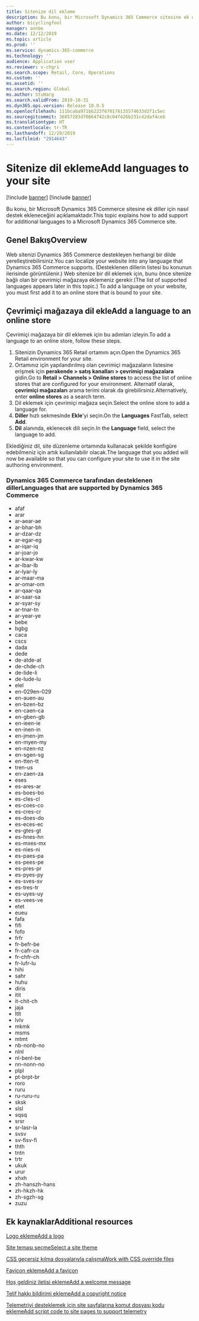 ```yaml
---
title: Sitenize dil ekleme
description: Bu konu, bir Microsoft Dynamics 365 Commerce sitesine ek diller için nasıl destek ekleneceğini açıklamaktadır.
author: bicyclingfool
manager: annbe
ms.date: 12/12/2019
ms.topic: article
ms.prod: ''
ms.service: dynamics-365-commerce
ms.technology: ''
audience: Application user
ms.reviewer: v-chgri
ms.search.scope: Retail, Core, Operations
ms.custom: ''
ms.assetid: ''
ms.search.region: Global
ms.author: StuHarg
ms.search.validFrom: 2019-10-31
ms.dyn365.ops.version: Release 10.0.5
ms.openlocfilehash: 111bcaba971b6223f670176135574633d2f1c5ec
ms.sourcegitcommit: 36857283d70664742c8c04f426b231c42daf4ceb
ms.translationtype: HT
ms.contentlocale: tr-TR
ms.lasthandoff: 12/20/2019
ms.locfileid: "2914643"
---
```

# <a name="add-languages-to-your-site"></a><span data-ttu-id="79075-103">Sitenize dil ekleme</span><span class="sxs-lookup"><span data-stu-id="79075-103">Add languages to your site</span></span>

[!include [banner](includes/preview-banner.md)]
[!include [banner](includes/banner.md)]

<span data-ttu-id="79075-104">Bu konu, bir Microsoft Dynamics 365 Commerce sitesine ek diller için nasıl destek ekleneceğini açıklamaktadır.</span><span class="sxs-lookup"><span data-stu-id="79075-104">This topic explains how to add support for additional languages to a Microsoft Dynamics 365 Commerce site.</span></span>

## <a name="overview"></a><span data-ttu-id="79075-105">Genel Bakış</span><span class="sxs-lookup"><span data-stu-id="79075-105">Overview</span></span>

<span data-ttu-id="79075-106">Web sitenizi Dynamics 365 Commerce destekleyen herhangi bir dilde yerelleştirebilirsiniz.</span><span class="sxs-lookup"><span data-stu-id="79075-106">You can localize your website into any language that Dynamics 365 Commerce supports.</span></span> <span data-ttu-id="79075-107">(Desteklenen dillerin listesi bu konunun ilerisinde görüntülenir.) Web sitenize bir dil eklemek için, bunu önce sitenize bağlı olan bir çevrimiçi mağazaya eklemeniz gerekir.</span><span class="sxs-lookup"><span data-stu-id="79075-107">(The list of supported languages appears later in this topic.) To add a language on your website, you must first add it to an online store that is bound to your site.</span></span>

## <a name="add-a-language-to-an-online-store"></a><span data-ttu-id="79075-108">Çevrimiçi mağazaya dil ekle</span><span class="sxs-lookup"><span data-stu-id="79075-108">Add a language to an online store</span></span>

<span data-ttu-id="79075-109">Çevrimiçi mağazaya bir dil eklemek için bu adımları izleyin.</span><span class="sxs-lookup"><span data-stu-id="79075-109">To add a language to an online store, follow these steps.</span></span>

1. <span data-ttu-id="79075-110">Sitenizin Dynamics 365 Retail ortamını açın.</span><span class="sxs-lookup"><span data-stu-id="79075-110">Open the Dynamics 365 Retail environment for your site.</span></span>
1. <span data-ttu-id="79075-111">Ortamınız için yapılandırılmış olan çevrimiçi mağazaların listesine erişmek için **perakende \> satış kanalları \> çevrimiçi mağazalara** gidin.</span><span class="sxs-lookup"><span data-stu-id="79075-111">Go to **Retail \> Channels \> Online stores** to access the list of online stores that are configured for your environment.</span></span> <span data-ttu-id="79075-112">Alternatif olarak, **çevrimiçi mağazaları** arama terimi olarak da girebilirsiniz.</span><span class="sxs-lookup"><span data-stu-id="79075-112">Alternatively, enter **online stores** as a search term.</span></span>
1. <span data-ttu-id="79075-113">Dil eklemek için çevrimiçi mağaza seçin.</span><span class="sxs-lookup"><span data-stu-id="79075-113">Select the online store to add a language for.</span></span>
1. <span data-ttu-id="79075-114">**Diller** hızlı sekmesinde **Ekle**'yi seçin.</span><span class="sxs-lookup"><span data-stu-id="79075-114">On the **Languages** FastTab, select **Add**.</span></span>
1. <span data-ttu-id="79075-115">**Dil** alanında, eklenecek dili seçin.</span><span class="sxs-lookup"><span data-stu-id="79075-115">In the **Language** field, select the language to add.</span></span>

<span data-ttu-id="79075-116">Eklediğiniz dil, site düzenleme ortamında kullanacak şekilde konfigüre edebilmeniz için artık kullanılabilir olacak.</span><span class="sxs-lookup"><span data-stu-id="79075-116">The language that you added will now be available so that you can configure your site to use it in the site authoring environment.</span></span>

### <a name="languages-that-are-supported-by-dynamics-365-commerce"></a><span data-ttu-id="79075-117">Dynamics 365 Commerce tarafından desteklenen diller</span><span class="sxs-lookup"><span data-stu-id="79075-117">Languages that are supported by Dynamics 365 Commerce</span></span>

- <span data-ttu-id="79075-118">af</span><span class="sxs-lookup"><span data-stu-id="79075-118">af</span></span>
- <span data-ttu-id="79075-119">ar</span><span class="sxs-lookup"><span data-stu-id="79075-119">ar</span></span>
- <span data-ttu-id="79075-120">ar-ae</span><span class="sxs-lookup"><span data-stu-id="79075-120">ar-ae</span></span>
- <span data-ttu-id="79075-121">ar-bh</span><span class="sxs-lookup"><span data-stu-id="79075-121">ar-bh</span></span>
- <span data-ttu-id="79075-122">ar-dz</span><span class="sxs-lookup"><span data-stu-id="79075-122">ar-dz</span></span>
- <span data-ttu-id="79075-123">ar-eg</span><span class="sxs-lookup"><span data-stu-id="79075-123">ar-eg</span></span>
- <span data-ttu-id="79075-124">ar-iq</span><span class="sxs-lookup"><span data-stu-id="79075-124">ar-iq</span></span>
- <span data-ttu-id="79075-125">ar-jo</span><span class="sxs-lookup"><span data-stu-id="79075-125">ar-jo</span></span>
- <span data-ttu-id="79075-126">ar-kw</span><span class="sxs-lookup"><span data-stu-id="79075-126">ar-kw</span></span>
- <span data-ttu-id="79075-127">ar-lb</span><span class="sxs-lookup"><span data-stu-id="79075-127">ar-lb</span></span>
- <span data-ttu-id="79075-128">ar-ly</span><span class="sxs-lookup"><span data-stu-id="79075-128">ar-ly</span></span>
- <span data-ttu-id="79075-129">ar-ma</span><span class="sxs-lookup"><span data-stu-id="79075-129">ar-ma</span></span>
- <span data-ttu-id="79075-130">ar-om</span><span class="sxs-lookup"><span data-stu-id="79075-130">ar-om</span></span>
- <span data-ttu-id="79075-131">ar-qa</span><span class="sxs-lookup"><span data-stu-id="79075-131">ar-qa</span></span>
- <span data-ttu-id="79075-132">ar-sa</span><span class="sxs-lookup"><span data-stu-id="79075-132">ar-sa</span></span>
- <span data-ttu-id="79075-133">ar-sy</span><span class="sxs-lookup"><span data-stu-id="79075-133">ar-sy</span></span>
- <span data-ttu-id="79075-134">ar-tn</span><span class="sxs-lookup"><span data-stu-id="79075-134">ar-tn</span></span>
- <span data-ttu-id="79075-135">ar-ye</span><span class="sxs-lookup"><span data-stu-id="79075-135">ar-ye</span></span>
- <span data-ttu-id="79075-136">be</span><span class="sxs-lookup"><span data-stu-id="79075-136">be</span></span>
- <span data-ttu-id="79075-137">bg</span><span class="sxs-lookup"><span data-stu-id="79075-137">bg</span></span>
- <span data-ttu-id="79075-138">ca</span><span class="sxs-lookup"><span data-stu-id="79075-138">ca</span></span>
- <span data-ttu-id="79075-139">cs</span><span class="sxs-lookup"><span data-stu-id="79075-139">cs</span></span>
- <span data-ttu-id="79075-140">da</span><span class="sxs-lookup"><span data-stu-id="79075-140">da</span></span>
- <span data-ttu-id="79075-141">de</span><span class="sxs-lookup"><span data-stu-id="79075-141">de</span></span>
- <span data-ttu-id="79075-142">de-at</span><span class="sxs-lookup"><span data-stu-id="79075-142">de-at</span></span>
- <span data-ttu-id="79075-143">de-ch</span><span class="sxs-lookup"><span data-stu-id="79075-143">de-ch</span></span>
- <span data-ttu-id="79075-144">de-li</span><span class="sxs-lookup"><span data-stu-id="79075-144">de-li</span></span>
- <span data-ttu-id="79075-145">de-lu</span><span class="sxs-lookup"><span data-stu-id="79075-145">de-lu</span></span>
- <span data-ttu-id="79075-146">el</span><span class="sxs-lookup"><span data-stu-id="79075-146">el</span></span>
- <span data-ttu-id="79075-147">en-029</span><span class="sxs-lookup"><span data-stu-id="79075-147">en-029</span></span>
- <span data-ttu-id="79075-148">en-au</span><span class="sxs-lookup"><span data-stu-id="79075-148">en-au</span></span>
- <span data-ttu-id="79075-149">en-bz</span><span class="sxs-lookup"><span data-stu-id="79075-149">en-bz</span></span>
- <span data-ttu-id="79075-150">en-ca</span><span class="sxs-lookup"><span data-stu-id="79075-150">en-ca</span></span>
- <span data-ttu-id="79075-151">en-gb</span><span class="sxs-lookup"><span data-stu-id="79075-151">en-gb</span></span>
- <span data-ttu-id="79075-152">en-ie</span><span class="sxs-lookup"><span data-stu-id="79075-152">en-ie</span></span>
- <span data-ttu-id="79075-153">en-in</span><span class="sxs-lookup"><span data-stu-id="79075-153">en-in</span></span>
- <span data-ttu-id="79075-154">en-jm</span><span class="sxs-lookup"><span data-stu-id="79075-154">en-jm</span></span>
- <span data-ttu-id="79075-155">en-my</span><span class="sxs-lookup"><span data-stu-id="79075-155">en-my</span></span>
- <span data-ttu-id="79075-156">en-nz</span><span class="sxs-lookup"><span data-stu-id="79075-156">en-nz</span></span>
- <span data-ttu-id="79075-157">en-sg</span><span class="sxs-lookup"><span data-stu-id="79075-157">en-sg</span></span>
- <span data-ttu-id="79075-158">en-tt</span><span class="sxs-lookup"><span data-stu-id="79075-158">en-tt</span></span>
- <span data-ttu-id="79075-159">tr</span><span class="sxs-lookup"><span data-stu-id="79075-159">en-us</span></span>
- <span data-ttu-id="79075-160">en-za</span><span class="sxs-lookup"><span data-stu-id="79075-160">en-za</span></span>
- <span data-ttu-id="79075-161">es</span><span class="sxs-lookup"><span data-stu-id="79075-161">es</span></span>
- <span data-ttu-id="79075-162">es-ar</span><span class="sxs-lookup"><span data-stu-id="79075-162">es-ar</span></span>
- <span data-ttu-id="79075-163">es-bo</span><span class="sxs-lookup"><span data-stu-id="79075-163">es-bo</span></span>
- <span data-ttu-id="79075-164">es-cl</span><span class="sxs-lookup"><span data-stu-id="79075-164">es-cl</span></span>
- <span data-ttu-id="79075-165">es-co</span><span class="sxs-lookup"><span data-stu-id="79075-165">es-co</span></span>
- <span data-ttu-id="79075-166">es-cr</span><span class="sxs-lookup"><span data-stu-id="79075-166">es-cr</span></span>
- <span data-ttu-id="79075-167">es-do</span><span class="sxs-lookup"><span data-stu-id="79075-167">es-do</span></span>
- <span data-ttu-id="79075-168">es-ec</span><span class="sxs-lookup"><span data-stu-id="79075-168">es-ec</span></span>
- <span data-ttu-id="79075-169">es-gt</span><span class="sxs-lookup"><span data-stu-id="79075-169">es-gt</span></span>
- <span data-ttu-id="79075-170">es-hn</span><span class="sxs-lookup"><span data-stu-id="79075-170">es-hn</span></span>
- <span data-ttu-id="79075-171">es-mx</span><span class="sxs-lookup"><span data-stu-id="79075-171">es-mx</span></span>
- <span data-ttu-id="79075-172">es-ni</span><span class="sxs-lookup"><span data-stu-id="79075-172">es-ni</span></span>
- <span data-ttu-id="79075-173">es-pa</span><span class="sxs-lookup"><span data-stu-id="79075-173">es-pa</span></span>
- <span data-ttu-id="79075-174">es-pe</span><span class="sxs-lookup"><span data-stu-id="79075-174">es-pe</span></span>
- <span data-ttu-id="79075-175">es-pr</span><span class="sxs-lookup"><span data-stu-id="79075-175">es-pr</span></span>
- <span data-ttu-id="79075-176">es-py</span><span class="sxs-lookup"><span data-stu-id="79075-176">es-py</span></span>
- <span data-ttu-id="79075-177">es-sv</span><span class="sxs-lookup"><span data-stu-id="79075-177">es-sv</span></span>
- <span data-ttu-id="79075-178">es-tr</span><span class="sxs-lookup"><span data-stu-id="79075-178">es-tr</span></span>
- <span data-ttu-id="79075-179">es-uy</span><span class="sxs-lookup"><span data-stu-id="79075-179">es-uy</span></span>
- <span data-ttu-id="79075-180">es-ve</span><span class="sxs-lookup"><span data-stu-id="79075-180">es-ve</span></span>
- <span data-ttu-id="79075-181">et</span><span class="sxs-lookup"><span data-stu-id="79075-181">et</span></span>
- <span data-ttu-id="79075-182">eu</span><span class="sxs-lookup"><span data-stu-id="79075-182">eu</span></span>
- <span data-ttu-id="79075-183">fa</span><span class="sxs-lookup"><span data-stu-id="79075-183">fa</span></span>
- <span data-ttu-id="79075-184">fi</span><span class="sxs-lookup"><span data-stu-id="79075-184">fi</span></span>
- <span data-ttu-id="79075-185">fo</span><span class="sxs-lookup"><span data-stu-id="79075-185">fo</span></span>
- <span data-ttu-id="79075-186">fr</span><span class="sxs-lookup"><span data-stu-id="79075-186">fr</span></span>
- <span data-ttu-id="79075-187">fr-be</span><span class="sxs-lookup"><span data-stu-id="79075-187">fr-be</span></span>
- <span data-ttu-id="79075-188">fr-ca</span><span class="sxs-lookup"><span data-stu-id="79075-188">fr-ca</span></span>
- <span data-ttu-id="79075-189">fr-ch</span><span class="sxs-lookup"><span data-stu-id="79075-189">fr-ch</span></span>
- <span data-ttu-id="79075-190">fr-lu</span><span class="sxs-lookup"><span data-stu-id="79075-190">fr-lu</span></span>
- <span data-ttu-id="79075-191">hi</span><span class="sxs-lookup"><span data-stu-id="79075-191">hi</span></span>
- <span data-ttu-id="79075-192">sa</span><span class="sxs-lookup"><span data-stu-id="79075-192">hr</span></span>
- <span data-ttu-id="79075-193">hu</span><span class="sxs-lookup"><span data-stu-id="79075-193">hu</span></span>
- <span data-ttu-id="79075-194">dir</span><span class="sxs-lookup"><span data-stu-id="79075-194">is</span></span>
- <span data-ttu-id="79075-195">it</span><span class="sxs-lookup"><span data-stu-id="79075-195">it</span></span>
- <span data-ttu-id="79075-196">it-ch</span><span class="sxs-lookup"><span data-stu-id="79075-196">it-ch</span></span>
- <span data-ttu-id="79075-197">ja</span><span class="sxs-lookup"><span data-stu-id="79075-197">ja</span></span>
- <span data-ttu-id="79075-198">lt</span><span class="sxs-lookup"><span data-stu-id="79075-198">lt</span></span>
- <span data-ttu-id="79075-199">lv</span><span class="sxs-lookup"><span data-stu-id="79075-199">lv</span></span>
- <span data-ttu-id="79075-200">mk</span><span class="sxs-lookup"><span data-stu-id="79075-200">mk</span></span>
- <span data-ttu-id="79075-201">ms</span><span class="sxs-lookup"><span data-stu-id="79075-201">ms</span></span>
- <span data-ttu-id="79075-202">mt</span><span class="sxs-lookup"><span data-stu-id="79075-202">mt</span></span>
- <span data-ttu-id="79075-203">nb-no</span><span class="sxs-lookup"><span data-stu-id="79075-203">nb-no</span></span>
- <span data-ttu-id="79075-204">nl</span><span class="sxs-lookup"><span data-stu-id="79075-204">nl</span></span>
- <span data-ttu-id="79075-205">nl-be</span><span class="sxs-lookup"><span data-stu-id="79075-205">nl-be</span></span>
- <span data-ttu-id="79075-206">nn-no</span><span class="sxs-lookup"><span data-stu-id="79075-206">nn-no</span></span>
- <span data-ttu-id="79075-207">pl</span><span class="sxs-lookup"><span data-stu-id="79075-207">pl</span></span>
- <span data-ttu-id="79075-208">pt-br</span><span class="sxs-lookup"><span data-stu-id="79075-208">pt-br</span></span>
- <span data-ttu-id="79075-209">ro</span><span class="sxs-lookup"><span data-stu-id="79075-209">ro</span></span>
- <span data-ttu-id="79075-210">ru</span><span class="sxs-lookup"><span data-stu-id="79075-210">ru</span></span>
- <span data-ttu-id="79075-211">ru-ru</span><span class="sxs-lookup"><span data-stu-id="79075-211">ru-ru</span></span>
- <span data-ttu-id="79075-212">sk</span><span class="sxs-lookup"><span data-stu-id="79075-212">sk</span></span>
- <span data-ttu-id="79075-213">sl</span><span class="sxs-lookup"><span data-stu-id="79075-213">sl</span></span>
- <span data-ttu-id="79075-214">sq</span><span class="sxs-lookup"><span data-stu-id="79075-214">sq</span></span>
- <span data-ttu-id="79075-215">sr</span><span class="sxs-lookup"><span data-stu-id="79075-215">sr</span></span>
- <span data-ttu-id="79075-216">sr-la</span><span class="sxs-lookup"><span data-stu-id="79075-216">sr-la</span></span>
- <span data-ttu-id="79075-217">sv</span><span class="sxs-lookup"><span data-stu-id="79075-217">sv</span></span>
- <span data-ttu-id="79075-218">sv-fi</span><span class="sxs-lookup"><span data-stu-id="79075-218">sv-fi</span></span>
- <span data-ttu-id="79075-219">th</span><span class="sxs-lookup"><span data-stu-id="79075-219">th</span></span>
- <span data-ttu-id="79075-220">tn</span><span class="sxs-lookup"><span data-stu-id="79075-220">tn</span></span>
- <span data-ttu-id="79075-221">tr</span><span class="sxs-lookup"><span data-stu-id="79075-221">tr</span></span>
- <span data-ttu-id="79075-222">uk</span><span class="sxs-lookup"><span data-stu-id="79075-222">uk</span></span>
- <span data-ttu-id="79075-223">ur</span><span class="sxs-lookup"><span data-stu-id="79075-223">ur</span></span>
- <span data-ttu-id="79075-224">xh</span><span class="sxs-lookup"><span data-stu-id="79075-224">xh</span></span>
- <span data-ttu-id="79075-225">zh-hans</span><span class="sxs-lookup"><span data-stu-id="79075-225">zh-hans</span></span>
- <span data-ttu-id="79075-226">zh-hk</span><span class="sxs-lookup"><span data-stu-id="79075-226">zh-hk</span></span>
- <span data-ttu-id="79075-227">zh-sg</span><span class="sxs-lookup"><span data-stu-id="79075-227">zh-sg</span></span>
- <span data-ttu-id="79075-228">zu</span><span class="sxs-lookup"><span data-stu-id="79075-228">zu</span></span>

## <a name="additional-resources"></a><span data-ttu-id="79075-229">Ek kaynaklar</span><span class="sxs-lookup"><span data-stu-id="79075-229">Additional resources</span></span>

[<span data-ttu-id="79075-230">Logo ekleme</span><span class="sxs-lookup"><span data-stu-id="79075-230">Add a logo</span></span>](add-logo.md)

[<span data-ttu-id="79075-231">Site teması seçme</span><span class="sxs-lookup"><span data-stu-id="79075-231">Select a site theme</span></span>](select-site-theme.md)

[<span data-ttu-id="79075-232">CSS geçersiz kılma dosyalarıyla çalışma</span><span class="sxs-lookup"><span data-stu-id="79075-232">Work with CSS override files</span></span>](css-override-files.md)

[<span data-ttu-id="79075-233">Favicon ekleme</span><span class="sxs-lookup"><span data-stu-id="79075-233">Add a favicon</span></span>](add-favicon.md)

[<span data-ttu-id="79075-234">Hoş geldiniz iletisi ekleme</span><span class="sxs-lookup"><span data-stu-id="79075-234">Add a welcome message</span></span>](add-welcome-message.md)

[<span data-ttu-id="79075-235">Telif hakkı bildirimi ekleme</span><span class="sxs-lookup"><span data-stu-id="79075-235">Add a copyright notice</span></span>](add-copyright-notice.md)

[<span data-ttu-id="79075-236">Telemetriyi desteklemek için site sayfalarına komut dosyası kodu ekleme</span><span class="sxs-lookup"><span data-stu-id="79075-236">Add script code to site pages to support telemetry</span></span>](add-telemetry.md)
